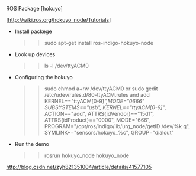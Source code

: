 ROS Package [hokuyo]

[http://wiki.ros.org/hokuyo_node/Tutorials]

- Install packege
	>> sudo apt-get install ros-indigo-hokuyo-node

- Look up devices
	>> ls -l /dev/ttyACM0

- Configuring the hokuyo
	>> sudo chmod a+rw /dev/ttyACM0
  or 
	>> sudo gedit /etc/udev/rules.d/80-ttyACM.rules
  and add
 	KERNEL=="ttyACM[0-9]*",MODE="0666"
	SUBSYSTEMS=="usb", KERNEL=="ttyACM[0-9]*", ACTION=="add", ATTRS{idVendor}=="15d1", ATTRS{idProduct}=="0000", MODE="666", PROGRAM="/opt/ros/indigo/lib/urg_node/getID /dev/%k q", SYMLINK+="sensors/hokuyo_%c", GROUP="dialout"

- Run the demo
	>> rosrun hokuyo_node hokuyo_node


http://blog.csdn.net/zyh821351004/article/details/41577105
